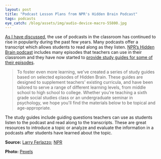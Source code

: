 ```yaml
---
layout: post
title: "Podcast Lesson Plans from NPR's Hidden Brain Podcast"
tags: podcasts
eye_catch: /blog/assets/img/audio-device-macro-55800.jpg
---
```


[As I have discussed](https://www.eddiecmurray.com/blog/2018/12/14/listenwise_curates_educational_podcasts_for_teachers/), the use of podcasts in the classroom has continued to rise in popularity during the past few years.  Many podcasts offer a transcript which allows students to read along as they listen.  [NPR’s Hidden Brain podcast](https://www.npr.org/series/423302056/hidden-brain) includes many episodes that teachers can use in their classroom and they have now started to [provide study guides for some of their episodes](https://www.npr.org/2017/03/27/518822674/hidden-brain-study-guides-beta).

<!--more-->

>To foster even more learning, we've created a series of study guides based on selected episodes of Hidden Brain. These guides are designed to supplement teachers' existing curricula, and have been tailored to serve a range of different learning levels, from middle school to high school to college. Whether you're teaching a sixth grade social studies class or an undergraduate seminar in psychology, we hope you'll find the materials below to be topical and age-appropriate.

The study guides include guiding questions teachers can use as students listen to the podcast and read along to the transcripts.  These are great resources to introduce a topic or analyze and evaluate the information in a podcasts after students have learned about the topic.

**Source:** [Larry Ferlazzo](https://larryferlazzo.edublogs.org/2019/05/10/nprs-hidden-brain-podcasts-now-provides-lesson-plans-for-many-of-its-shows/); [NPR](https://www.npr.org/2017/03/27/518822674/hidden-brain-study-guides-beta)

**Photo:** [Pexels](https://www.pexels.com/photo/black-recordering-microphone-55)
